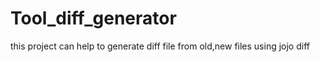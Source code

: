 # Tool_diff_generator
this project can help to generate diff file from old,new files using jojo diff
